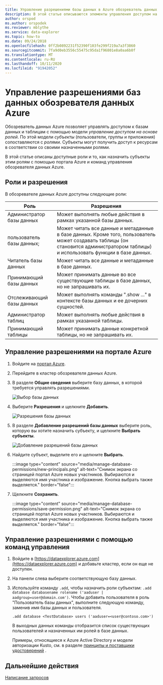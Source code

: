 ```yaml
---
title: Управление разрешениями базы данных в Azure обозреватель данных
description: В этой статье описываются элементы управления доступом на основе ролей для баз данных и таблиц в обозревателе данных Azure.
author: orspod
ms.author: orspodek
ms.reviewer: mblythe
ms.service: data-explorer
ms.topic: how-to
ms.date: 09/24/2018
ms.openlocfilehash: 0ff2b0892231f52390f103fe299f219a7a3f3860
ms.sourcegitcommit: 7fa9d0eb3556c55475c95da1f96801e8a0aa6b0f
ms.translationtype: MT
ms.contentlocale: ru-RU
ms.lasthandoff: 10/11/2020
ms.locfileid: "91942052"
---
```

# <a name="manage-azure-data-explorer-database-permissions"></a>Управление разрешениями баз данных обозревателя данных Azure

Обозреватель данных Azure позволяет управлять доступом к базам данных и таблицам с помощью модели *управление доступом на основе ролей*. По этой модели *субъекты* (пользователи, группы и приложения) сопоставляются с *ролями*. Субъекты могут получить доступ к ресурсам в соответствии со своими назначенными ролями.

В этой статье описаны доступные роли и то, как назначить субъекты этим ролям с помощью портала Azure и команд управления обозревателя данных Azure.

## <a name="roles-and-permissions"></a>Роли и разрешения

В обозревателе данных Azure доступны следующие роли:

|Роль                       |Разрешения                                                                        |
|---------------------------|-----------------------------------------------------------------------------------|
|Администратор базы данных             |Может выполнять любые действия в рамках указанной базы данных.|
|пользователь базы данных;              |Может читать все данные и метаданные в базе данных. Кроме того, пользователь может создавать таблицы (он становится администратором таблицы) и использовать функции в базе данных.|
|Читатель базы данных            |Может читать все данные и метаданные в базе данных.|
|Принимающий базы данных          |Может принимать данные во все существующие таблицы в базе данных, но не запрашивать их.|
|Отслеживающий базы данных           |Может выполнять команды ".show ..." в контексте базы данных и ее дочерних сущностей.|
|Администратор таблиц                |Может выполнять любые действия в рамках указанной таблицы. |
|Принимающий таблицы             |Может принимать данные конкретной таблицы, но не запрашивать их.|

## <a name="manage-permissions-in-the-azure-portal"></a>Управление разрешениями на портале Azure

1. Войдите на [портал Azure](https://portal.azure.com/).

1. Перейдите в кластер обозревателя данных Azure.

1. В разделе **Общие сведения** выберите базу данных, в которой требуется управлять разрешениями.

    ![Выбор базы данных](media/manage-database-permissions/select-database.png)

1. Выберите **Разрешения** и щелкните **Добавить**.

    ![Разрешения базы данных](media/manage-database-permissions/database-permissions.png)

1. В разделе **Добавление разрешений базы данных** выберите роль, которую вы хотите назначить субъекту, и щелкните **Выбрать субъекты**.

    ![Добавление разрешений базы данных](media/manage-database-permissions/add-permission.png)

1. Найдите субъект, выделите его и щелкните **Выбрать**.

    :::image type="content" source="media/manage-database-permissions/new-principals.png" alt-text="Снимок экрана со страницей портал Azure новых участников. Выбираются и выделяются имя участника и изображение. Кнопка выбрать также выделяется." border="false":::

1. Щелкните **Сохранить**.

    :::image type="content" source="media/manage-database-permissions/save-permission.png" alt-text="Снимок экрана со страницей портал Azure новых участников. Выбираются и выделяются имя участника и изображение. Кнопка выбрать также выделяется." border="false":::

## <a name="manage-permissions-with-management-commands"></a>Управление разрешениями с помощью команд управления

1. Войдите в [https://dataexplorer.azure.com](https://dataexplorer.azure.com) и добавьте кластер, если он еще не доступен.

1. На панели слева выберите соответствующую базу данных.

1. Используйте команду `.add`, чтобы назначить роли субъектам: `.add database databasename rolename ('aaduser | aadgroup=user@domain.com')`. Чтобы добавить пользователя в роль "Пользователь базы данных", выполните следующую команду, заменив имя базы данных и пользователя.

    ```Kusto
    .add database <TestDatabase> users ('aaduser=<user@contoso.com>')
    ```

    В выходных данных команды отобразится список существующих пользователей и назначенных им ролей в базе данных.
    
    Примеры, относящиеся к Azure Active Directory и модели авторизации Kusto, см. в разделе [принципы и поставщики удостоверений](kusto/management/access-control/principals-and-identity-providers.md) .

## <a name="next-steps"></a>Дальнейшие действия

[Написание запросов](write-queries.md)
